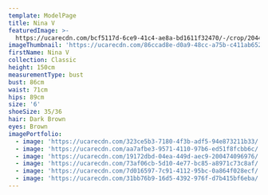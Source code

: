```yaml
---
template: ModelPage
title: Nina V
featuredImage: >-
  https://ucarecdn.com/bcf5117d-6ce9-41c4-ae8a-bd1611f32470/-/crop/2044x924/0,72/-/preview/
imageThumbnail: 'https://ucarecdn.com/86ccad8e-d0a9-48cc-a75b-c411ab6520aa/'
firstName: Nina V
collection: Classic
height: 150cm
measurementType: bust
bust: 86cm
waist: 71cm
hips: 89cm
size: '6'
shoeSize: 35/36
hair: Dark Brown
eyes: Brown
imagePortfolio:
  - image: 'https://ucarecdn.com/323ce5b3-7180-4f3b-adf5-94e873211b33/'
  - image: 'https://ucarecdn.com/aa7afbe3-9571-4110-97b6-ed51f8fcbb6c/'
  - image: 'https://ucarecdn.com/19172dbd-04ea-449d-aec9-200474096976/'
  - image: 'https://ucarecdn.com/73af06cb-5d10-4e77-bc85-a8971c73c8af/'
  - image: 'https://ucarecdn.com/7d016597-7c91-4112-95bc-0a864f028ecf/'
  - image: 'https://ucarecdn.com/31bb76b9-16d5-4392-976f-d7b415bf6eba/'
---
```


